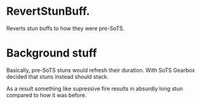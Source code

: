 # RevertStunBuff.
Reverts stun buffs to how they were pre-SoTS.

# Background stuff
Basically, pre-SoTS stuns would refresh their duration. With SoTS Gearbox decided that stuns instead should stack. 


As a result something like supressive fire results in absurdly long stun compared to how it was before.

